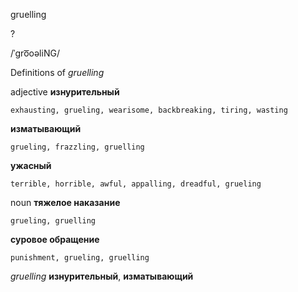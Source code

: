 gruelling

?

/ˈɡro͞oəliNG/

Definitions of _gruelling_

adjective
**изнурительный**

    exhausting, grueling, wearisome, backbreaking, tiring, wasting
**изматывающий**

    grueling, frazzling, gruelling
**ужасный**

    terrible, horrible, awful, appalling, dreadful, grueling

noun
**тяжелое наказание**

    grueling, gruelling
**суровое обращение**

    punishment, grueling, gruelling

_gruelling_
**изнурительный**, **изматывающий**